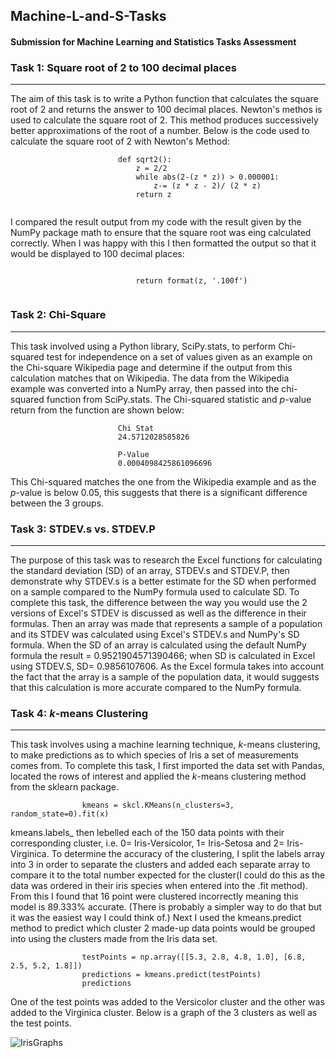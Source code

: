 ## Machine-L-and-S-Tasks
#### Submission for Machine Learning and Statistics Tasks Assessment


### Task 1: Square root of 2 to 100 decimal places
---
The aim of this task is to write a Python function that calculates the square root of 2 and returns the answer to 100 decimal places. Newton's methos is used to calculate the square root of 2. This method produces successively better approximations of the root of a number. Below is the code used to calculate the square root of 2 with Newton's Method:
```
                        def sqrt2():
                            z = 2/2
                            while abs(2-(z * z)) > 0.000001:
                                z-= (z * z - 2)/ (2 * z)
                            return z
        
```
I compared the result output from my code with the result given by the NumPy package math to ensure that the square root was eing calculated correctly. When I was happy with this I then formatted the output so that it would be displayed to 100 decimal places:
```
                        
                            return format(z, '.100f')
        
```


### Task 2: Chi-Square
---
This task involved using a Python library, SciPy.stats, to perform Chi-squared test for independence on a set of values given as an example on the Chi-square Wikipedia page and determine if the output from this calculation matches that on Wikipedia. The data from the Wikipedia example was converted into a NumPy array, then passed into the chi-squared function from SciPy.stats. The Chi-squared statistic and *p*-value return from the function are shown below:

                            Chi Stat
                            24.5712028585826

                            P-Value
                            0.0004098425861096696

This Chi-squared matches the one from the Wikipedia example and as the *p*-value is below 0.05, this suggests that there is a significant difference between the 3 groups. 


### Task 3: STDEV.s vs. STDEV.P
---
The purpose of this task was to research the Excel functions for calculating the standard deviation (SD) of an array, STDEV.s and STDEV.P, then demonstrate why STDEV.s is a better estimate for the SD when performed on a sample compared to the NumPy formula used to calculate SD. 
To complete this task, the difference between the way you would use the 2 versions of Excel's STDEV is discussed as well as the difference in their formulas. Then an array was made that represents a sample of a population and its STDEV was calculated using Excel's STDEV.s and NumPy's SD formula.
When the SD of an array is calculated using the default NumPy formula the result = 0.9521904571390466; when SD is calculated in Excel using STDEV.S, SD= 0.9856107606. As the Excel formula takes into account the fact that the array is a sample of the population data, it would suggests that this calculation is more accurate compared to the NumPy formula.


### Task 4: $k$-means Clustering
---
This task involves using a machine learning technique, $k$-means clustering, to make predictions as to which species of Iris a set of measurements comes from. 
To complete this task, I first imported the data set with Pandas, located the rows of interest and applied the $k$-means clustering method from the sklearn package.
```
                kmeans = skcl.KMeans(n_clusters=3, random_state=0).fit(x)
```
kmeans.labels_ then lebelled each of the 150 data points with their corresponding cluster, i.e. 0= Iris-Versicolor, 1= Iris-Setosa and 2= Iris-Virginica. To determine the accuracy of the clustering, I split the labels array into 3 in order to separate the clusters and added each separate array to compare it to the total number expected for the cluster(I could do this as the data was ordered in their iris species when entered into the .fit method). From this I found that 16 point were clustered incorrectly meaning this model is 89.333% accurate. (There is probably a simpler way to do that but it was the easiest way I could think of.)
Next I used the kmeans.predict method to predict which cluster 2 made-up data points would be grouped into using the clusters made from the Iris data set. 
```
                testPoints = np.array([[5.3, 2.8, 4.8, 1.0], [6.8, 2.5, 5.2, 1.8]])
                predictions = kmeans.predict(testPoints)
                predictions
```
One of the test points was added to the Versicolor cluster and the other was added to the Virginica cluster. Below is a graph of the 3 clusters as well as the test points. 

![IrisGraphs](https://user-images.githubusercontent.com/60262898/102213359-8a55dc80-3ece-11eb-9639-aabdd53af1c4.png)
































